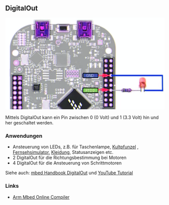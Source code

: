 ## DigitalOut

![](../../images/DigitalOut.png)

Mittels DigitalOut kann ein Pin zwischen 0 (0 Volt) und 1 (3.3 Volt) hin und her geschaltet werden.

### Anwendungen 

*   Ansteuerung von LEDs, z.B. für Taschenlampe, [Kultpfunzel](http://kultpfunzel.ch/) , [Fernsehsimulator,](http://www.pearl.ch/ch-a-NC5312-3110.shtml) [Kleidung](http://www.get-a-led.de/led-t-shirts/led-kleidung-stereo-mc/), Statusanzeigen etc.
*   2 DigitalOut für die Richtungsbestimmung bei Motoren
*   4 DigitalOut für die Ansteuerung von Schrittmotoren

Siehe auch: [mbed Handbook DigitalOut](https://docs.mbed.com/docs/mbed-os-api-reference/en/latest/APIs/io/DigitalOut/) und [YouTube Tutorial](https://www.youtube.com/watch?v=kP_zHbC_5eM)

### Links

*  [Arm Mbed Online Compiler](https://os.mbed.com/compiler/#import:/teams/IoTKitV3/code/DigitalOut/)
